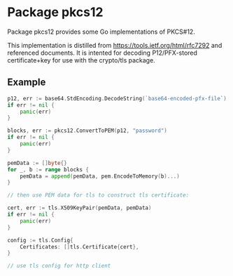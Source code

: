# Package pkcs12

Package pkcs12 provides some Go implementations of PKCS#12.

This implementation is distilled from https://tools.ietf.org/html/rfc7292 and referenced documents.
It is intented for decoding P12/PFX-stored certificate+key for use with the crypto/tls package.

## Example

```go
p12, err := base64.StdEncoding.DecodeString(`base64-encoded-pfx-file`)
if err != nil {
	panic(err)
}

blocks, err := pkcs12.ConvertToPEM(p12, "password")
if err != nil {
	panic(err)
}

pemData := []byte{}
for _, b := range blocks {
	pemData = append(pemData, pem.EncodeToMemory(b)...)
}

// then use PEM data for tls to construct tls certificate:

cert, err := tls.X509KeyPair(pemData, pemData)
if err != nil {
	panic(err)
}

config := tls.Config{
	Certificates: []tls.Certificate{cert},
}

// use tls config for http client
```
